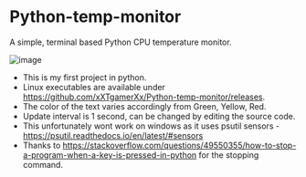 # Python-temp-monitor
A simple, terminal based Python CPU temperature monitor.

![image](https://user-images.githubusercontent.com/72494265/120891731-bfdeb580-c627-11eb-9a77-fce3f8905c7c.png)

- This is my first project in python.
- Linux executables are available under https://github.com/xXTgamerXx/Python-temp-monitor/releases.
- The color of the text varies accordingly from Green, Yellow, Red.
- Update interval is 1 second, can be changed by editing the source code.
- This unfortunately wont work on windows as it uses psutil sensors - https://psutil.readthedocs.io/en/latest/#sensors
- Thanks to https://stackoverflow.com/questions/49550355/how-to-stop-a-program-when-a-key-is-pressed-in-python for the stopping command.
